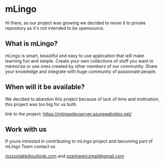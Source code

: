 # mLingo
Hi there, as our project was growing we decided to move it to private repository as it's not intended to be opensource.

## What is mLingo?
mLingo is smart, beautiful and easy to use application that will make learning fun and simple. Create your own collections of stuff you want to memorize or use ones created by other members of our community. Share your knowledge and integrate with huge community of passionate people.

## When will it be available?
We decided to abandon this project because of lack of time and motivation, this project was too big for us both.

link to the project: 
https://mlingodevserver.azurewebsites.net/

## Work with us
If youre intrested in contributing to mLingo project and becoming part of mLingo Team contact us

mszostakk@outlook.com
 and 
szarkiewiczmail@gmail.com
